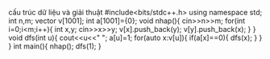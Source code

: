 
cấu trúc dữ liệu và giải thuật 
#include<bits/stdc++.h>
using namespace std;
int n,m;
vector<int> v[1001];
int a[1001]={0};
void nhap(){
	cin>>n>>m;
	for(int i=0;i<m;i++){
		int x,y; cin>>x>>y;
		v[x].push_back(y);
		v[y].push_back(x);
	}
}
void dfs(int u){
	cout<<u<<" ";
	a[u]=1;
	for(auto x:v[u]){
		if(a[x]==0){
			dfs(x);
		}
	}
}
int main(){
	nhap();
	dfs(1);
}
